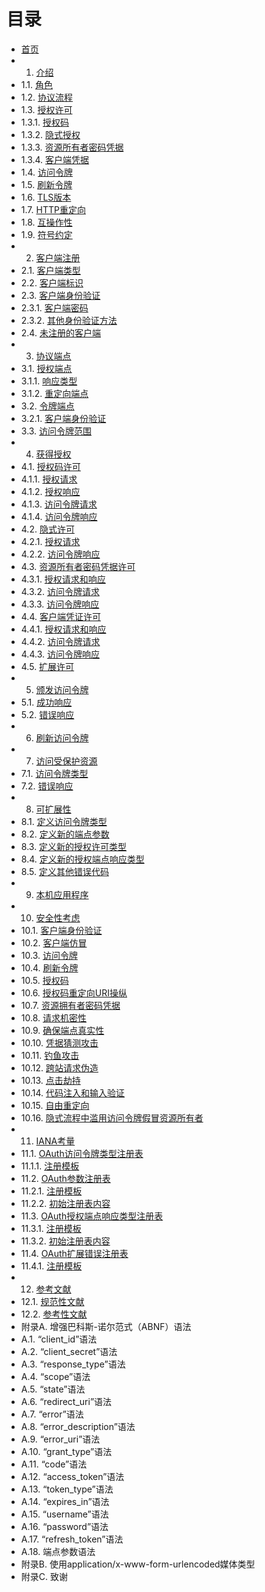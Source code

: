 目录
================
- [首页](index.md)
- 1. [介绍](Section01/1.md)
- 1.1. [角色](Section01/1.1.md)
- 1.2. [协议流程](Section01/1.2.md)
- 1.3. [授权许可](Section01/1.3.md)
- 1.3.1. [授权码](Section01/1.3.1.md)
- 1.3.2. [隐式授权](Section01/1.3.2.md)
- 1.3.3. [资源所有者密码凭据](Section01/1.3.3.md)
- 1.3.4. [客户端凭据](Section01/1.3.4.md)
- 1.4. [访问令牌](Section01/1.4.md)
- 1.5. [刷新令牌](Section01/1.5.md)
- 1.6. [TLS版本](Section01/1.6.md)
- 1.7. [HTTP重定向](Section01/1.7.md)
- 1.8. [互操作性](Section01/1.8.md)
- 1.9. [符号约定](Section01/1.9.md)
- 2. [客户端注册](Section02/2.md)
- 2.1. [客户端类型](Section02/2.1.md)
- 2.2. [客户端标识](Section02/2.2.md)
- 2.3. [客户端身份验证](Section02/2.3.md)
- 2.3.1. [客户端密码](Section02/2.3.1.md)
- 2.3.2. [其他身份验证方法](Section02/2.3.2.md)
- 2.4. [未注册的客户端](Section02/2.4.md)
- 3. [协议端点](Section03/3.md)
- 3.1. [授权端点](Section03/3.1.md)
- 3.1.1. [响应类型](Section03/3.1.1.md)
- 3.1.2. [重定向端点](Section03/3.1.2.md)
- 3.2. [令牌端点](Section03/3.2.md)
- 3.2.1. [客户端身份验证](Section03/3.2.1.md)
- 3.3. [访问令牌范围](Section03/3.3.md)
- 4. [获得授权](Section04/4.md)
- 4.1. [授权码许可](Section04/4.1.md)
- 4.1.1. [授权请求](Section04/4.1.1.md)
- 4.1.2. [授权响应](Section04/4.1.2.md)
- 4.1.3. [访问令牌请求](Section04/4.1.3.md)
- 4.1.4. [访问令牌响应](Section04/4.1.4.md)
- 4.2. [隐式许可](Section04/4.2.md)
- 4.2.1. [授权请求](Section04/4.2.1.md)
- 4.2.2. [访问令牌响应](Section04/4.2.2.md)
- 4.3. [资源所有者密码凭据许可](Section04/4.3.md)
- 4.3.1. [授权请求和响应](Section04/4.3.1.md)
- 4.3.2. [访问令牌请求](Section04/4.3.2.md)
- 4.3.3. [访问令牌响应](Section04/4.3.3.md)
- 4.4. [客户端凭证许可](Section04/4.4.md)
- 4.4.1. [授权请求和响应](Section04/4.4.1.md)
- 4.4.2. [访问令牌请求](Section04/4.4.2.md)
- 4.4.3. [访问令牌响应](Section04/4.4.3.md)
- 4.5. [扩展许可](Section04/4.5.md)
- 5. [颁发访问令牌](Section05/5.md)
- 5.1. [成功响应](Section05/5.1.md)
- 5.2. [错误响应](Section05/5.2.md)
- 6. [刷新访问令牌](Section06/6.md)
- 7. [访问受保护资源](Section07/7.md)
- 7.1. [访问令牌类型](Section07/7.1.md)
- 7.2. [错误响应](Section07/7.2.md)
- 8. [可扩展性](Section08/8.md)
- 8.1. [定义访问令牌类型](Section08/8.1.md)
- 8.2. [定义新的端点参数](Section08/8.2.md)
- 8.3. [定义新的授权许可类型](Section08/8.3.md)
- 8.4. [定义新的授权端点响应类型](Section08/8.4.md)
- 8.5. [定义其他错误代码](Section08/8.5.md)
- 9. [本机应用程序](Section09/9.md)
- 10. [安全性考虑](Section10/10.md)
- 10.1. [客户端身份验证](Section10/10.1.md)
- 10.2. [客户端仿冒](Section10/10.2.md)
- 10.3. [访问令牌](Section10/10.3.md)
- 10.4. [刷新令牌](Section10/10.4.md)
- 10.5. [授权码](Section10/10.5.md)
- 10.6. [授权码重定向URI操纵](Section10/10.6.md)
- 10.7. [资源拥有者密码凭据](Section10/10.7.md)
- 10.8. [请求机密性](Section10/10.8.md)
- 10.9. [确保端点真实性](Section10/10.9.md)
- 10.10. [凭据猜测攻击](Section10/10.10.md)
- 10.11. [钓鱼攻击](Section10/10.11.md)
- 10.12. [跨站请求伪造](Section10/10.12.md)
- 10.13. [点击劫持](Section10/10.13.md)
- 10.14. [代码注入和输入验证](Section10/10.14.md)
- 10.15. [自由重定向](Section10/10.15.md)
- 10.16. [隐式流程中滥用访问令牌假冒资源所有者](Section10/10.16.md)
- 11. [IANA考量](Section11/11.md)
- 11.1. [OAuth访问令牌类型注册表](Section11/11.1.md)
- 11.1.1. [注册模板](Section11/11.1.1.md)
- 11.2. [OAuth参数注册表](Section11/11.2.md)
- 11.2.1. [注册模板](Section11/11.2.1md)
- 11.2.2. [初始注册表内容](Section11/11.2.2.md)
- 11.3. [OAuth授权端点响应类型注册表](Section11/11.3.md)
- 11.3.1. [注册模板](Section11/11.3.1.md)
- 11.3.2. [初始注册表内容](Section11/11.3.2.md)
- 11.4. [OAuth扩展错误注册表](Section11/11.4.md)
- 11.4.1. [注册模板](Section11/11.4.1.md)
- 12. [参考文献](Section12/12.md)
- 12.1. [规范性文献](Section12/12.1.md)
- 12.2. [参考性文献](Section12/12.2.md)
- 附录A. 增强巴科斯-诺尔范式（ABNF）语法
- A.1. “client_id”语法
- A.2. “client_secret”语法
- A.3. “response_type”语法
- A.4. “scope”语法
- A.5. “state”语法
- A.6. “redirect_uri”语法
- A.7. “error”语法
- A.8. “error_description”语法
- A.9. “error_uri”语法
- A.10. “grant_type”语法
- A.11. “code”语法
- A.12. “access_token”语法
- A.13. “token_type”语法
- A.14. “expires_in”语法
- A.15. “username”语法
- A.16. “password”语法
- A.17. “refresh_token”语法
- A.18. 端点参数语法
- 附录B. 使用application/x-www-form-urlencoded媒体类型
- 附录C. 致谢